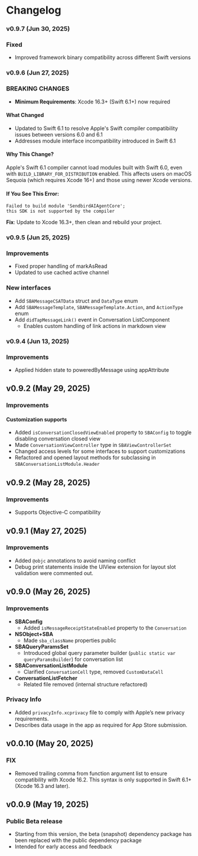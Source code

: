 # Changelog

### v0.9.7 (Jun 30, 2025)

### Fixed
- Improved framework binary compatibility across different Swift versions

### v0.9.6 (Jun 27, 2025)

### BREAKING CHANGES
- **Minimum Requirements**: Xcode 16.3+ (Swift 6.1+) now required

#### What Changed
- Updated to Swift 6.1 to resolve Apple's Swift compiler compatibility issues between versions 6.0 and 6.1
- Addresses module interface incompatibility introduced in Swift 6.1

#### Why This Change?
Apple's Swift 6.1 compiler cannot load modules built with Swift 6.0, even with `BUILD_LIBRARY_FOR_DISTRIBUTION` enabled. This affects users on macOS Sequoia (which requires Xcode 16+) and those using newer Xcode versions.

#### If You See This Error:
```
Failed to build module 'SendbirdAIAgentCore'; 
this SDK is not supported by the compiler
```
**Fix**: Update to Xcode 16.3+, then clean and rebuild your project.

### v0.9.5 (Jun 25, 2025)

### Improvements

- Fixed proper handling of markAsRead
- Updated to use cached active channel

### New interfaces

- Add `SBAMessageCSATData` struct and `DataType` enum
- Add `SBAMessageTemplate`, `SBAMessageTemplate.Action`, and `ActionType` enum
- Add `didTapMessageLink()` event in Conversation ListComponent
  - Enables custom handling of link actions in markdown view

### v0.9.4 (Jun 13, 2025)

### Improvements
- Applied hidden state to poweredByMessage using appAttribute

## v0.9.2 (May 29, 2025)
### Improvements
#### Customization supports
- Added `isConversationClosedViewEnabled` property to `SBAConfig` to toggle disabling conversation closed view
- Made `ConversationViewController` type in `SBAViewControllerSet`
- Changed access levels for some interfaces to support customizations
- Refactored and opened layout methods for subclassing in `SBAConversationListModule.Header`

## v0.9.2 (May 28, 2025)
### Improvements
- Supports Objective-C compatibility

## v0.9.1 (May 27, 2025)
### Improvements
- Added `@objc` annotations to avoid naming conflict
- Debug print statements inside the UIView extension for layout slot validation were commented out.

## v0.9.0 (May 26, 2025)
### Improvements
- **SBAConfig**
  - Added `isMessageReceiptStateEnabled` property to the `Conversation`
- **NSObject+SBA**
  - Made `sba_className` properties public
- **SBAQueryParamsSet**
  - Introduced global query parameter builder (`public static var queryParamsBuilder`) for conversation list
- **SBAConversationListModule**
  - Clarified `ConversationCell` type, removed `CustomDataCell`
- **ConversationListFetcher**
  - Related file removed (internal structure refactored)

### Privacy Info
- Added `privacyInfo.xcprivacy` file to comply with Apple’s new privacy requirements.
- Describes data usage in the app as required for App Store submission.

## v0.0.10 (May 20, 2025)

### FIX
- Removed trailing comma from function argument list to ensure compatibility with Xcode 16.2. This syntax is only supported in Swift 6.1+ (Xcode 16.3 and later).

## v0.0.9 (May 19, 2025)

### Public Beta release
- Starting from this version, the beta (snapshot) dependency package has been replaced with the public dependency package
- Intended for early access and feedback
